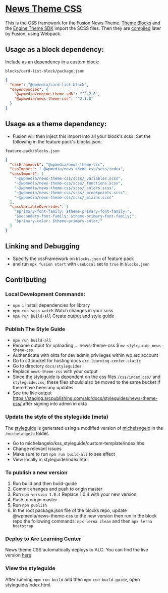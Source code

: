 # [News Theme CSS](https://staging.arcpublishing.com/alc/docs/styleguides/news-theme-css)

This is the CSS framework for the Fusion News Theme. [Theme Blocks](https://github.com/WPMedia/fusion-news-theme-blocks) and the [Engine Theme SDK](https://github.com/WPMedia/engine-theme-sdk) import the SCSS files. Then they are [compiled](https://github.com/WPMedia/fusion/blob/e497a3117912ea3dc5ad2d0a6b83a45c2210513e/engine/webpack/_shared/rules/sass.js) later by Fusion, using Webpack.
    
## Usage as a block dependency:

Include as an dependency in a custom block: 

`blocks/card-list-block/package.json`

```json
{
  "name": "@wpmedia/card-list-block",
  "dependencies": {
    "@wpmedia/engine-theme-sdk": "^2.2.0",
    "@wpmedia/news-theme-css": "^2.1.8"
  }
}
```

## Usage as a theme dependency:

- Fusion will then inject this import into all your block's scss. Set the following in the feature pack's blocks.json:

`feature-pack/blocks.json`
```json
{
  "cssFramework": "@wpmedia/news-theme-css",
  "cssImport": "~@wpmedia/news-theme-css/scss/index",
  "sassImport": [
    "~@wpmedia/news-theme-css/scss/_variables.scss",
    "~@wpmedia/news-theme-css/scss/_functions.scss",
    "~@wpmedia/news-theme-css/scss/_colors.scss",
    "~@wpmedia/news-theme-css/scss/_breakpoints.scss",
    "~@wpmedia/news-theme-css/scss/_mixins.scss"
  ],
  "sassVariableOverrides": [
    "$primary-font-family: $theme-primary-font-family;",
    "$secondary-font-family: $theme-primary-font-family;",
    "$primary-color: $theme-primary-color;"
  ]
}

```

## Linking and Debugging 

- Specify the cssFramework on `blocks.json` of feature pack
- and run `npx fusion start` with `useLocal` set to `true` in `blocks.json`

## Contributing 

### Local Development Commands:

- `npm i` Install dependencies for library 
- `npm run scss-watch` Watch changes in your scss
- `npm run build-all` Create output and style guide 

### Publish The Style Guide

- `npm run build-all`
- Rename output for uploading ... news-theme-css \$ `mv styleguide news-theme-css`
- Authenticate with okta for dev admin privileges within wp arc account
- Go to s3 bucket for hosting docs `arc-learning-center-static`
- Go to directory `docs/styleguides`
- Replace `news-theme-css` with your output
- Since the styleguide is dependent on the css files `/css/index.css/` and `styleguide.css`, these files should also be moved to the same bucket if there have been any updates
- See the live output https://staging.arcpublishing.com/alc/docs/styleguides/news-theme-css/ after signing into admin in okta

### Update the style of the styleguide (meta)
The [styleguide](https://staging.arcpublishing.com/alc/docs/styleguides/news-theme-css) is generated using a modified version of [michelangelo](https://github.com/stamkracht/michelangelo) in the `/michelangelo` folder.

- Go to michelangelo/kss_styleguide/custom-template/index.hbs
- Change relevant issues 
- Make sure to run `npm run build-all` to see effect
- View locally in styleguide/index.html

### To publish a new version
1. Run build and then build-guide
2. Commit changes and push to origin master
3. Run `npm version 1.0.4` Replace 1.0.4 with your new version.
4. Push to origin master
5. Run `npm publish`
6. In the root package.json file of the blocks repo, update 
@wpmedia/news-theme-css to the new version then run in the block repo
the following commands: `npx lerna clean` and then `npx lerna bootstrap`

### Deploy to Arc Learning Center
News theme CSS automatically deploys to ALC. You can find the live version [here](https://staging.arcpublishing.com/alc/docs/styleguides/news-theme-css)

### View the styleguide

After running `npm run build` and then `npm run build-guide`, open styleguide/index.html.